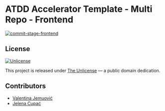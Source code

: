 # ATDD Accelerator Template - Multi Repo - Frontend

[![commit-stage-frontend](https://github.com/optivem/atdd-accelerator-template-multi-repo-frontend/actions/workflows/commit-stage-frontend.yml/badge.svg)](https://github.com/optivem/atdd-accelerator-template-multi-repo-frontend/actions/workflows/commit-stage-frontend.yml)

## License

[![Unlicense](https://img.shields.io/badge/license-Unlicense-lightgrey.svg)](http://unlicense.org/)

This project is released under [The Unlicense](http://unlicense.org) — a public domain dedication.

## Contributors

- [Valentina Jemuović](https://github.com/valentinajemuovic)
- [Jelena Cupać](https://github.com/jcupac)

